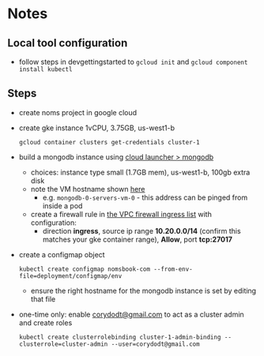
# Notes


## Local tool configuration

- follow steps in devgettingstarted to `gcloud init` and `gcloud component install kubectl`


## Steps

- create noms project in google cloud

- create gke instance 1vCPU, 3.75GB, us-west1-b
    ```
    gcloud container clusters get-credentials cluster-1
    ```

- build a mongodb instance using [cloud launcher > mongodb](https://console.cloud.google.com/launcher/details/click-to-deploy-images/mongodb?q=mongo&project=noms-197618)
    - choices: instance type small (1.7GB mem), us-west1-b, 100gb extra disk
    - note the VM hostname shown [here](https://console.cloud.google.com/compute/instances?project=noms-197618)
        - e.g. `mongodb-0-servers-vm-0` - this address can be pinged from inside a pod
    - create a firewall rule in [the VPC firewall ingress list](https://console.cloud.google.com/networking/firewalls/list?project=noms-197618&tab=INGRESS) with configuration:
        - direction **ingress**, source ip range **10.20.0.0/14** (confirm this matches your gke container range), **Allow**, port **tcp:27017**

- create a configmap object
    ```
    kubectl create configmap nomsbook-com --from-env-file=deployment/configmap/env
    ```

    - ensure the right hostname for the mongodb instance is set by editing that file

- one-time only: enable corydodt@gmail.com to act as a cluster admin and create roles
    ```
    kubectl create clusterrolebinding cluster-1-admin-binding --clusterrole=cluster-admin --user=corydodt@gmail.com                  
    ```
